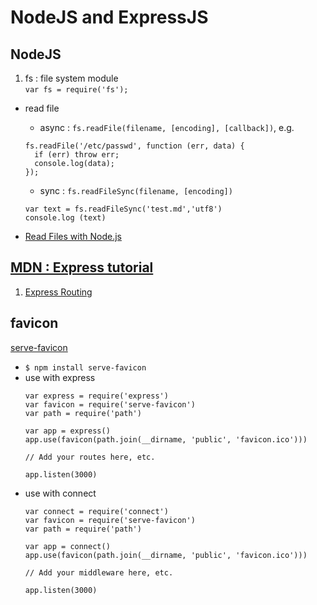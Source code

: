# NodeJS and ExpressJS
## NodeJS
1. fs : file system module  
`var fs = require('fs');`
- read file
  - async : `fs.readFile(filename, [encoding], [callback])`, e.g.
  
  ```
  fs.readFile('/etc/passwd', function (err, data) {
    if (err) throw err;
    console.log(data);
  });
  ```
  - sync : `fs.readFileSync(filename, [encoding])`
  
  ```
  var text = fs.readFileSync('test.md','utf8')
  console.log (text)
  ```
- [Read Files with Node.js](http://stackabuse.com/read-files-with-node-js/)  
  
## [MDN : Express tutorial](https://developer.mozilla.org/en-US/docs/Learn/Server-side/Express_Nodejs)
1. [Express Routing](http://expressjs.com/en/guide/routing.html)


## favicon
[serve-favicon](https://github.com/expressjs/serve-favicon)
- `$ npm install serve-favicon`
- use with express
  ```
  var express = require('express')
  var favicon = require('serve-favicon')
  var path = require('path')

  var app = express()
  app.use(favicon(path.join(__dirname, 'public', 'favicon.ico')))

  // Add your routes here, etc.

  app.listen(3000)
  ```
- use with connect
  ```
  var connect = require('connect')
  var favicon = require('serve-favicon')
  var path = require('path')

  var app = connect()
  app.use(favicon(path.join(__dirname, 'public', 'favicon.ico')))

  // Add your middleware here, etc.

  app.listen(3000)
  ```


